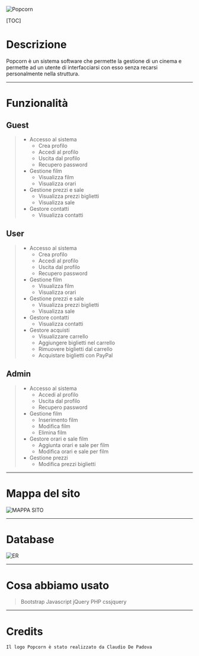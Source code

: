 ![Popcorn](https://cldup.com/1AYvlq29Z3.png)

[TOC]

Descrizione
===========

Popcorn è un sistema software che permette la gestione di un cinema e permette ad un utente di interfacciarsi con esso senza recarsi personalmente nella struttura.

----------

Funzionalità
============

Guest
-------
>   - Accesso al sistema
>     - Crea profilo
>     - Accedi al profilo
>     - Uscita dal profilo
>     - Recupero password
>   - Gestione film
>     - Visualizza film
>     - Visualizza orari
>   - Gestione prezzi e sale
>     - Visualizza prezzi biglietti
>     - Visualizza sale
>   - Gestore contatti
>     - Visualizza contatti  

User
----
>   - Accesso al sistema
>     - Crea profilo
>     - Accedi al profilo
>     - Uscita dal profilo
>     - Recupero password
>   - Gestione film
>     - Visualizza film
>     - Visualizza orari
>   - Gestione prezzi e sale
>     - Visualizza prezzi biglietti
>     - Visualizza sale
>   - Gestore contatti
>     - Visualizza contatti  
>   - Gestore acquisti
>     - Visualizzare carrello
>     - Aggiungere biglietti nel carrello
>     - Rimuovere biglietti dal carrello
>     - Acquistare biglietti con PayPal
       
Admin
---------------

>   - Accesso al sistema
>     - Accedi al profilo
>     - Uscita dal profilo
>     - Recupero password
>   - Gestione film
>     - Inserimento film
>     - Modifica film
>     - Elimina film
>   - Gestore orari e sale film
>     - Aggiunta orari e sale per film
>     - Modifica orari e sale per film
>   - Gestione prezzi 
>      - Modifica prezzi biglietti

----------

Mappa del sito
=======
![MAPPA SITO](https://cldup.com/BAkc13_Voq.PNG)

----------


Database
========

![ER](https://cldup.com/L-GaRtP1h2.png)
     

----------


Cosa abbiamo usato
==================
>  Bootstrap
>     Javascript
>     jQuery
>     PHP 
>     cssjquery

    

----------


Credits
=======
    Il logo Popcorn è stato realizzato da Claudio De Padova

